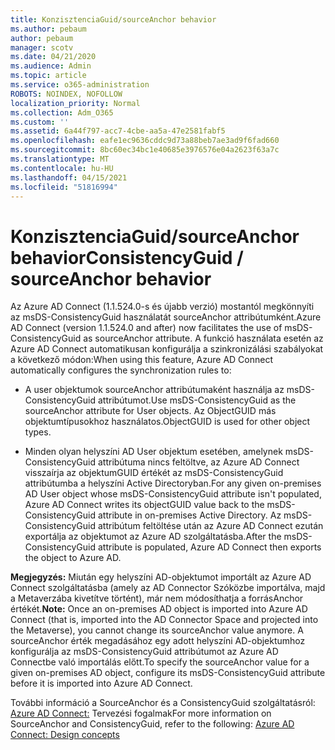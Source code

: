 ```yaml
---
title: KonzisztenciaGuid/sourceAnchor behavior
ms.author: pebaum
author: pebaum
manager: scotv
ms.date: 04/21/2020
ms.audience: Admin
ms.topic: article
ms.service: o365-administration
ROBOTS: NOINDEX, NOFOLLOW
localization_priority: Normal
ms.collection: Adm_O365
ms.custom: ''
ms.assetid: 6a44f797-acc7-4cbe-aa5a-47e2581fabf5
ms.openlocfilehash: eafe1ec9636cddc9d73a88beb7ae3ad9f6fad660
ms.sourcegitcommit: 8bc60ec34bc1e40685e3976576e04a2623f63a7c
ms.translationtype: MT
ms.contentlocale: hu-HU
ms.lasthandoff: 04/15/2021
ms.locfileid: "51816994"
---
```

# <a name="consistencyguid--sourceanchor-behavior"></a><span data-ttu-id="6ca31-102">KonzisztenciaGuid/sourceAnchor behavior</span><span class="sxs-lookup"><span data-stu-id="6ca31-102">ConsistencyGuid / sourceAnchor behavior</span></span>

<span data-ttu-id="6ca31-103">Az Azure AD Connect (1.1.524.0-s és újabb verzió) mostantól megkönnyíti az msDS-ConsistencyGuid használatát sourceAnchor attribútumként.</span><span class="sxs-lookup"><span data-stu-id="6ca31-103">Azure AD Connect (version 1.1.524.0 and after) now facilitates the use of msDS-ConsistencyGuid as sourceAnchor attribute.</span></span> <span data-ttu-id="6ca31-104">A funkció használata esetén az Azure AD Connect automatikusan konfigurálja a szinkronizálási szabályokat a következő módon:</span><span class="sxs-lookup"><span data-stu-id="6ca31-104">When using this feature, Azure AD Connect automatically configures the synchronization rules to:</span></span>
  
- <span data-ttu-id="6ca31-105">A user objektumok sourceAnchor attribútumaként használja az msDS-ConsistencyGuid attribútumot.</span><span class="sxs-lookup"><span data-stu-id="6ca31-105">Use msDS-ConsistencyGuid as the sourceAnchor attribute for User objects.</span></span> <span data-ttu-id="6ca31-106">Az ObjectGUID más objektumtípusokhoz használatos.</span><span class="sxs-lookup"><span data-stu-id="6ca31-106">ObjectGUID is used for other object types.</span></span>
    
- <span data-ttu-id="6ca31-107">Minden olyan helyszíni AD User objektum esetében, amelynek msDS-ConsistencyGuid attribútuma nincs feltöltve, az Azure AD Connect visszaírja az objektumGUID értékét az msDS-ConsistencyGuid attribútumba a helyszíni Active Directoryban.</span><span class="sxs-lookup"><span data-stu-id="6ca31-107">For any given on-premises AD User object whose msDS-ConsistencyGuid attribute isn't populated, Azure AD Connect writes its objectGUID value back to the msDS-ConsistencyGuid attribute in on-premises Active Directory.</span></span> <span data-ttu-id="6ca31-108">Az msDS-ConsistencyGuid attribútum feltöltése után az Azure AD Connect ezután exportálja az objektumot az Azure AD szolgáltatásba.</span><span class="sxs-lookup"><span data-stu-id="6ca31-108">After the msDS-ConsistencyGuid attribute is populated, Azure AD Connect then exports the object to Azure AD.</span></span>
    
 <span data-ttu-id="6ca31-109">**Megjegyzés:** Miután egy helyszíni AD-objektumot importált az Azure AD Connect szolgáltatásba (amely az AD Connector Szóközbe importálva, majd a Metaverzába kivetítve történt), már nem módosíthatja a forrásAnchor értékét.</span><span class="sxs-lookup"><span data-stu-id="6ca31-109">**Note:** Once an on-premises AD object is imported into Azure AD Connect (that is, imported into the AD Connector Space and projected into the Metaverse), you cannot change its sourceAnchor value anymore.</span></span> <span data-ttu-id="6ca31-110">A sourceAnchor érték megadásához egy adott helyszíni AD-objektumhoz konfigurálja az msDS-ConsistencyGuid attribútumot az Azure AD Connectbe való importálás előtt.</span><span class="sxs-lookup"><span data-stu-id="6ca31-110">To specify the sourceAnchor value for a given on-premises AD object, configure its msDS-ConsistencyGuid attribute before it is imported into Azure AD Connect.</span></span> 
  
<span data-ttu-id="6ca31-111">További információ a SourceAnchor és a ConsistencyGuid szolgáltatásról: [Azure AD Connect:](https://docs.microsoft.com/azure/active-directory/connect/active-directory-aadconnect-design-concepts) Tervezési fogalmak</span><span class="sxs-lookup"><span data-stu-id="6ca31-111">For more information on SourceAnchor and ConsistencyGuid, refer to the following: [Azure AD Connect: Design concepts](https://docs.microsoft.com/azure/active-directory/connect/active-directory-aadconnect-design-concepts)</span></span>
  

